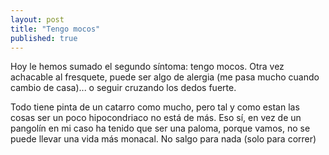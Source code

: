 ```yaml
---
layout: post
title: "Tengo mocos"
published: true
---
```


Hoy le hemos sumado el segundo síntoma: tengo mocos. Otra vez achacable al fresquete, puede ser algo de alergia (me pasa mucho cuando cambio de casa)... o seguir cruzando los dedos fuerte.

Todo tiene pinta de un catarro como mucho, pero tal y como estan  las cosas ser un poco hipocondriaco no está de más. Eso sí, en vez de un pangolín en mi caso ha tenido que ser una paloma, porque vamos, no se puede llevar una vida más monacal. No salgo para nada (solo para correr)
